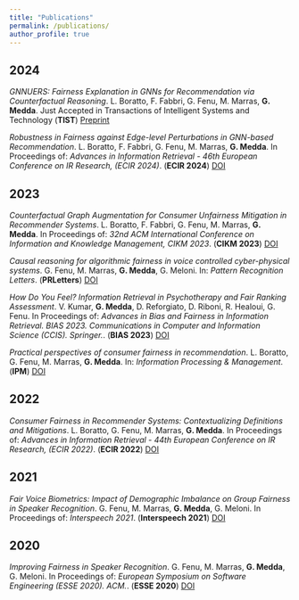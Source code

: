 ```yaml
---
title: "Publications"
permalink: /publications/
author_profile: true
---
```


## 2024

*GNNUERS: Fairness Explanation in GNNs for Recommendation via Counterfactual Reasoning*.
L. Boratto, F. Fabbri, G. Fenu, M. Marras, **G. Medda**. Just Accepted in Transactions of Intelligent Systems and Technology (**TIST**) [Preprint](https://arxiv.org/abs/2304.06182v3)

*Robustness in Fairness against Edge-level Perturbations in GNN-based Recommendation*.
L. Boratto, F. Fabbri, G. Fenu, M. Marras, **G. Medda**. In Proceedings of: *Advances in Information Retrieval - 46th European Conference on IR Research, (ECIR 2024)*. (**ECIR 2024**) [DOI](https://doi.org/10.1007/978-3-031-56063-7_3)

## 2023

*Counterfactual Graph Augmentation for Consumer Unfairness Mitigation in Recommender Systems*.
L. Boratto, F. Fabbri, G. Fenu, M. Marras, **G. Medda**. In Proceedings of: *32nd ACM International Conference on Information and Knowledge Management, CIKM 2023*. (**CIKM 2023**) [DOI](https://doi.org/10.1145/3583780.3615165)

*Causal reasoning for algorithmic fairness in voice controlled cyber-physical systems*.
G. Fenu, M. Marras, **G. Medda**, G. Meloni. In: *Pattern Recognition Letters*. (**PRLetters**) [DOI](https://doi.org/10.1016/j.patrec.2023.03.014)

*How Do You Feel? Information Retrieval in Psychotherapy and Fair Ranking Assessment*.
V. Kumar, **G. Medda**, D. Reforgiato, D. Riboni, R. Healoui, G. Fenu. In Proceedings of: *Advances in Bias and Fairness in Information Retrieval. BIAS 2023. Communications in Computer and Information Science (CCIS). Springer.*. (**BIAS 2023**) [DOI](https://doi.org/10.1007/978-3-031-37249-0_10)

*Practical perspectives of consumer fairness in recommendation*.
L. Boratto, G. Fenu, M. Marras, **G. Medda**. In: *Information Processing & Management*. (**IPM**) [DOI](https://doi.org/10.1016/j.ipm.2022.103208)

## 2022

*Consumer Fairness in Recommender Systems: Contextualizing Definitions and Mitigations*.
L. Boratto, G. Fenu, M. Marras, **G. Medda**. In Proceedings of: *Advances in Information Retrieval - 44th European Conference on IR Research, (ECIR 2022)*. (**ECIR 2022**) [DOI](https://doi.org/10.1007/978-3-030-99736-6_37)

## 2021

*Fair Voice Biometrics: Impact of Demographic Imbalance on Group Fairness in Speaker Recognition*.
G. Fenu, M. Marras, **G. Medda**, G. Meloni. In Proceedings of: *Interspeech 2021*. (**Interspeech 2021**) [DOI](https://doi.org/10.21437/interspeech.2021-1857)

## 2020

*Improving Fairness in Speaker Recognition*.
G. Fenu, M. Marras, **G. Medda**, G. Meloni. In Proceedings of: *European Symposium on Software Engineering (ESSE 2020). ACM.*. (**ESSE 2020**) [DOI](https://doi.org/10.1145/3393822.3432325)
